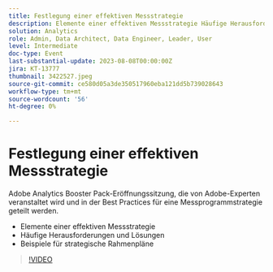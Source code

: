 ```yaml
---
title: Festlegung einer effektiven Messstrategie
description: Elemente einer effektiven Messstrategie Häufige Herausforderungen und Lösungsbeispiele für strategische Rahmenpläne
solution: Analytics
role: Admin, Data Architect, Data Engineer, Leader, User
level: Intermediate
doc-type: Event
last-substantial-update: 2023-08-08T00:00:00Z
jira: KT-13777
thumbnail: 3422527.jpeg
source-git-commit: ce580d05a3de350517960eba121dd5b739028643
workflow-type: tm+mt
source-wordcount: '56'
ht-degree: 0%

---
```



# Festlegung einer effektiven Messstrategie

Adobe Analytics Booster Pack-Eröffnungssitzung, die von Adobe-Experten veranstaltet wird und in der Best Practices für eine Messprogrammstrategie geteilt werden.

* Elemente einer effektiven Messstrategie
* Häufige Herausforderungen und Lösungen
* Beispiele für strategische Rahmenpläne

>[!VIDEO](https://video.tv.adobe.com/v/3422527/?learn=on)
